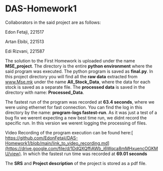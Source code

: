 # DAS-Homework1

Collaborators in the said project are as follows:

Edon Fetaji, 221517

Artan Ebibi, 221513

Edi Rizvani, 221587

The solution to the First Homework is uploaded under the name **MSE_project**. The directory is the entire **python environment** where the said program was executed. The python program is saved as **final.py**. In this project directory you will find all the **raw data** extracted from www.Mse.mk under the name **All_Stock_Data**, where the data for each stock is saved as a separate file. The **processed data** is saved in the directory with name: **Processed_Data**.

The fastest run of the program was recorded at **63.4 seconds**, where we were using ethernet for fast connection. You can find the log in this directory by the name: **program-logs fastest-run**. As it was just a test of a bug fix we werent expecting a new best time run, we didnt record the specific run. In this version we werent logging the processing of files.

Video Recording of the program execution can be found here:[ https://github.com/EdonFetaji/DAS-Homework1/blob/main/link_to_video_recording.md](https://drive.google.com/file/d/1DdQXQffiAWb_i6Wqca8mMHxuencOGKMU/view). In which the fastest run time was recorded at **69.01 seconds**

The **SRS** and **Project description** of the project is stored as a pdf file.
